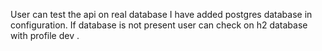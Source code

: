 User can test the api on real database I have added postgres database in configuration.
If database is not present user can check on h2 database with profile dev .
